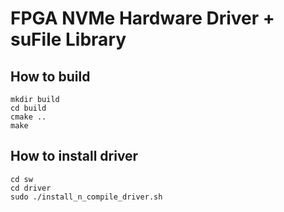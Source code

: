 # FPGA NVMe Hardware Driver + suFile Library


## How to build

```
mkdir build
cd build
cmake ..
make
```


## How to install driver 

```
cd sw
cd driver
sudo ./install_n_compile_driver.sh
```
